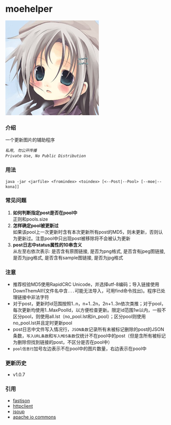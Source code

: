 # moehelper
![moehelper logo](https://github.com/icgeass/moehelper/raw/master/etc/logo.png)

### 介绍

一个更新图片的辅助程序

 *`私用, 勿公开传播`* <br />
 *`Private Use, No Public Distribution`*

### 用法

	java -jar <jarfile> <fromindex> <toindex> [<--Post|--Pool> [--moe|--kona]]

### 常见问题
 
1. **如何判断指定post是否在pool中**<br/>
正则和pools.size
2. **怎样确定pool被更新过**<br />
如果该pool上一次更新时含有本次更新所有post的MD5，则未更新，否则认为更新过。注意pool中只出现post被移除将不会被认为更新
3. **post日志中status属性的10串含义**<br />
从左至右依次表示: 是否含有原图链接, 是否为png格式, 是否含有jpeg图链接, 是否为jpg格式, 是否含有sample图链接, 是否为jpg格式

### 注意

* 推荐校验MD5使用RapidCRC Unicode，并选择utf-8编码；导入链接使用DownThemAll!(文件名中含`...`可能无法导入，可用find命令找出)。程序已处理链接中非法字符
* 对于post，更新时id范围按照1..n，n+1..2n，2n+1..3n依次类推；对于pool，每次更新均使用1..MaxPoolId，以方便检查更新。限定id范围1w以内，一般不区分pool，则使用all.lst（no_pool.lst和in_pool）；区分pool则使用no_pool.lst并且定时更新pool
* post日志中文件写入情况行，`JSON条数`记录所有未被标记删除的post的JSON条数，`写入URL条数`和`写入MD5条数`仅统计不在pool中的post（但是含所有被标记为删除但找到链接的post，不区分是否在pool中）
* `pool信息行`加号左边表示不在pool中的图片数量，右边表示在pool中

### 更新历史

* v1.0.7

### 引用

* [fastjson](https://github.com/alibaba/fastjson "fastjson")
* [httpclient](http://hc.apache.org/httpcomponents-client-4.4.x/index.html "httpclient")
* [jsoup](http://jsoup.org/ "jsoup")
* [apache io commons](http://commons.apache.org/proper/commons-io/ "apache io commons")


